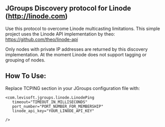 JGroups Discovery protocol for Linode (http://linode.com)
---------------------------------------------------------------

Use this protocol to overcome Linode multicasting limitations.  This simple project uses the Linode API implementation by theo: https://github.com/theo/linode-api

Only nodes with private IP addresses are returned by this discovery implementation.  At the moment Linode does not support tagging or grouping of nodes.

How To Use:
-----------

Replace TCPING section in your JGroups configuration file with:
```
<com.levisoft.jgroups.linode.LinodePing 
   timeout="TIMEOUT_IN_MILLISECONDS"
   port_number="PORT_NUMBER_FOR_MEMBERSHIP"
   linode_api_key="YOUR_LINODE_API_KEY"

/>
```





